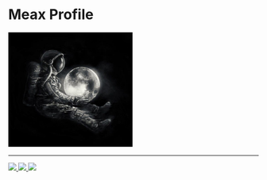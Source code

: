 # Meax Profile
<img src="https://github.com/xMeax/xMeax/blob/main/banner.png" width="250">

---

<a href="#">
    <img src="https://github-readme-stats.vercel.app/api?username=xMeax&count_private=true&show_icons=true&theme=radical">
</a>
<a href="#">
    <img src="https://github-readme-stats.vercel.app/api/top-langs/?username=xMeax">
</a>
<a href="#">
    <img src="https://github-readme-stats.vercel.app/api/wakatime?username=xMeax">
</a>